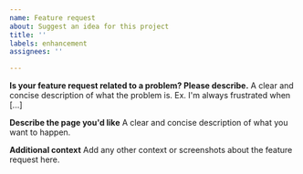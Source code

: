 ```yaml
---
name: Feature request
about: Suggest an idea for this project
title: ''
labels: enhancement
assignees: ''

---
```


**Is your feature request related to a problem? Please describe.**
A clear and concise description of what the problem is. Ex. I'm always frustrated when [...]

**Describe the page you'd like**
A clear and concise description of what you want to happen.

**Additional context**
Add any other context or screenshots about the feature request here.
